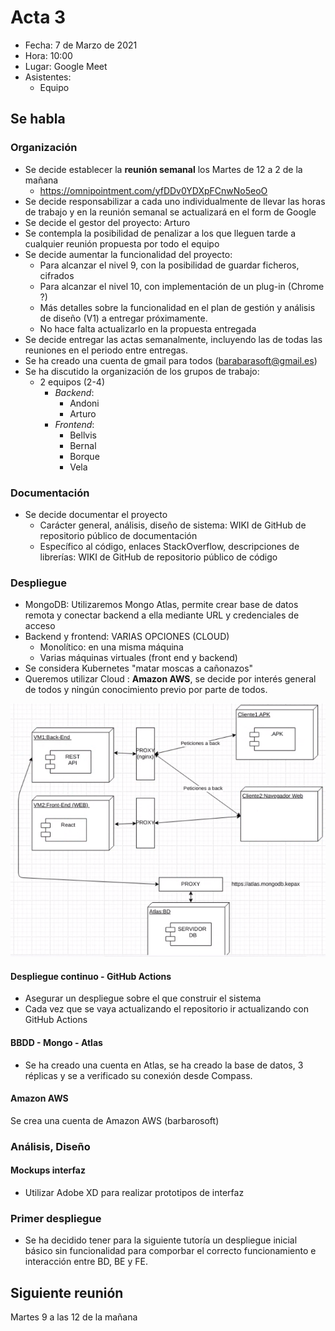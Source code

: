 # Acta 3

- Fecha: 7 de Marzo de 2021
- Hora: 10:00
- Lugar: Google Meet
- Asistentes:
  - Equipo

## Se habla

### Organización

- Se decide establecer la **reunión semanal** los Martes de 12 a 2 de la mañana
  - https://omnipointment.com/yfDDv0YDXpFCnwNo5eoO
- Se decide responsabilizar a cada uno individualmente de llevar las horas de trabajo y en la reunión semanal se actualizará en el form de Google
- Se decide el gestor del proyecto: Arturo
- Se contempla la posibilidad de penalizar a los que lleguen tarde a cualquier reunión propuesta por todo el equipo
- Se decide aumentar la funcionalidad del proyecto:
  - Para alcanzar el nivel 9, con la posibilidad de guardar ficheros, cifrados
  - Para alcanzar el nivel 10, con implementación de un plug-in (Chrome ?)
  - Más detalles sobre la funcionalidad en el plan de gestión y análisis de diseño (V1) a entregar próximamente.
  - No hace falta actualizarlo en la propuesta entregada
- Se decide entregar las actas semanalmente, incluyendo las de todas las reuniones en el periodo entre entregas.
- Se ha creado una cuenta de gmail para todos (barabarasoft@gmail.es)
- Se ha discutido la organización de los grupos de trabajo:
  - 2 equipos (2-4)
    - _Backend_:
      - Andoni
      - Arturo
    - _Frontend_:
      - Bellvis
      - Bernal
      - Borque
      - Vela

### Documentación

- Se decide documentar el proyecto
  - Carácter general, análisis, diseño de sistema: WIKI de GitHub de repositorio público de documentación
  - Específico al código, enlaces StackOverflow, descripciones de librerías: WIKI de GitHub de repositorio público de código

### Despliegue

- MongoDB: Utilizaremos Mongo Atlas, permite crear base de datos remota y conectar backend a ella mediante URL y credenciales de acceso
- Backend y frontend: VARIAS OPCIONES (CLOUD)
  - Monolítico: en una misma máquina
  - Varias máquinas virtuales (front end y backend)
- Se considera Kubernetes "matar moscas a cañonazos"
- Queremos utilizar Cloud : **Amazon AWS**, se decide por interés general de todos y ningún conocimiento previo por parte de todos.

![picture 2](images/3108e585fd348acfcae1fcd1505d76ed1f7a63ca79c2956ae775abd33b6dea9e.png)

#### Despliegue continuo - GitHub Actions

- Asegurar un despliegue sobre el que construir el sistema
- Cada vez que se vaya actualizando el repositorio ir actualizando con GitHub Actions

#### BBDD - Mongo - Atlas

- Se ha creado una cuenta en Atlas, se ha creado la base de datos, 3 réplicas y se a verificado su conexión desde Compass.

#### Amazon AWS

Se crea una cuenta de Amazon AWS (barbarosoft)

### Análisis, Diseño

#### Mockups interfaz

- Utilizar Adobe XD para realizar prototipos de interfaz

### Primer despliegue

- Se ha decidido tener para la siguiente tutoría un despliegue inicial básico sin funcionalidad para comporbar el correcto funcionamiento e interacción entre BD, BE y FE.

## Siguiente reunión

Martes 9 a las 12 de la mañana
